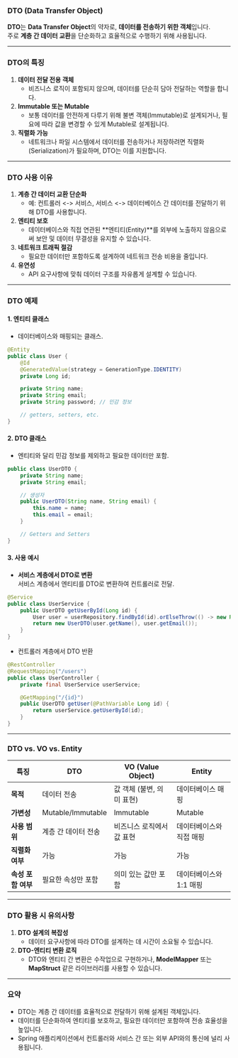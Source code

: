 ### **DTO (Data Transfer Object)**
**DTO**는 **Data Transfer Object**의 약자로, **데이터를 전송하기 위한 객체**입니다.  
주로 **계층 간 데이터 교환**을 단순화하고 효율적으로 수행하기 위해 사용됩니다.

---
### **DTO의 특징**
1. **데이터 전달 전용 객체**
    - 비즈니스 로직이 포함되지 않으며, 데이터를 단순히 담아 전달하는 역할을 합니다.
2. **Immutable 또는 Mutable**
    - 보통 데이터를 안전하게 다루기 위해 불변 객체(Immutable)로 설계되거나, 필요에 따라 값을 변경할 수 있게 Mutable로 설계됩니다.
3. **직렬화 가능**
    - 네트워크나 파일 시스템에서 데이터를 전송하거나 저장하려면 직렬화(Serialization)가 필요하며, DTO는 이를 지원합니다.

---

### **DTO 사용 이유**
1. **계층 간 데이터 교환 단순화**
    - 예: 컨트롤러 <-> 서비스, 서비스 <-> 데이터베이스 간 데이터를 전달하기 위해 DTO를 사용합니다.
2. **엔티티 보호**
    - 데이터베이스와 직접 연관된 **엔티티(Entity)**를 외부에 노출하지 않음으로써 보안 및 데이터 무결성을 유지할 수 있습니다.
3. **네트워크 트래픽 절감**
    - 필요한 데이터만 포함하도록 설계하여 네트워크 전송 비용을 줄입니다.
4. **유연성**
    - API 요구사항에 맞춰 데이터 구조를 자유롭게 설계할 수 있습니다.

---

### **DTO 예제**

#### 1. **엔티티 클래스**
- 데이터베이스와 매핑되는 클래스.
```java
@Entity
public class User {
    @Id
    @GeneratedValue(strategy = GenerationType.IDENTITY)
    private Long id;

    private String name;
    private String email;
    private String password; // 민감 정보

    // getters, setters, etc.
}

```
#### 2. **DTO 클래스**
- 엔티티와 달리 민감 정보를 제외하고 필요한 데이터만 포함.
```java
public class UserDTO {
    private String name;
    private String email;

    // 생성자
    public UserDTO(String name, String email) {
        this.name = name;
        this.email = email;
    }

    // Getters and Setters
}
```
#### 3. **사용 예시**
- **서비스 계층에서 DTO로 변환**  
    서비스 계층에서 엔티티를 DTO로 변환하여 컨트롤러로 전달.
```java
@Service
public class UserService {
    public UserDTO getUserById(Long id) {
        User user = userRepository.findById(id).orElseThrow(() -> new RuntimeException("User not found"));
        return new UserDTO(user.getName(), user.getEmail());
    }
}
```
- 컨트롤러 계층에서 DTO 반환
```java
@RestController
@RequestMapping("/users")
public class UserController {
    private final UserService userService;

    @GetMapping("/{id}")
    public UserDTO getUser(@PathVariable Long id) {
        return userService.getUserById(id);
    }
}
```

---
### **DTO vs. VO vs. Entity**

|**특징**|**DTO**|**VO (Value Object)**|**Entity**|
|---|---|---|---|
|**목적**|데이터 전송|값 객체 (불변, 의미 표현)|데이터베이스 매핑|
|**가변성**|Mutable/Immutable|Immutable|Mutable|
|**사용 범위**|계층 간 데이터 전송|비즈니스 로직에서 값 표현|데이터베이스와 직접 매핑|
|**직렬화 여부**|가능|가능|가능|
|**속성 포함 여부**|필요한 속성만 포함|의미 있는 값만 포함|데이터베이스와 1:1 매핑|

---
### **DTO 활용 시 유의사항**

1. **DTO 설계의 복잡성**
    - 데이터 요구사항에 따라 DTO를 설계하는 데 시간이 소요될 수 있습니다.
2. **DTO-엔티티 변환 로직**
    - DTO와 엔티티 간 변환은 수작업으로 구현하거나, **ModelMapper** 또는 **MapStruct** 같은 라이브러리를 사용할 수 있습니다.

---
### **요약**
- DTO는 계층 간 데이터를 효율적으로 전달하기 위해 설계된 객체입니다.
- 데이터를 단순화하여 엔티티를 보호하고, 필요한 데이터만 포함하여 전송 효율성을 높입니다.
- Spring 애플리케이션에서 컨트롤러와 서비스 간 또는 외부 API와의 통신에 널리 사용됩니다.